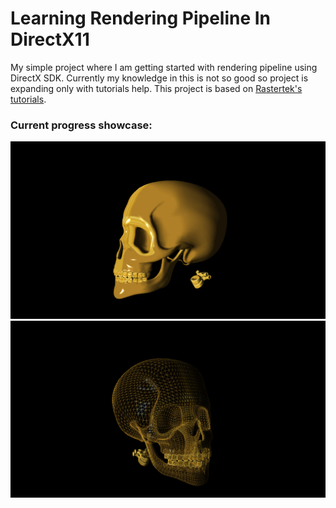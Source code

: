 # Learning Rendering Pipeline In DirectX11
My simple project where I am getting started with rendering pipeline using DirectX SDK. Currently my knowledge in this is not so good so project is expanding only with tutorials help.
This project is based on [Rastertek's tutorials](http://www.rastertek.com).
### Current progress showcase:
![Promo](ReadmeData/skull.png)
![Promo](ReadmeData/skullWF.png)
